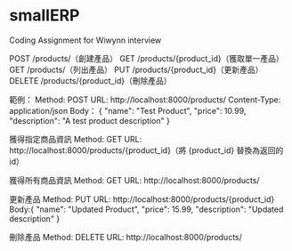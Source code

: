 # smallERP
Coding Assignment for Wiwynn interview

POST /products/（創建產品）
GET /products/{product_id}（獲取單一產品）
GET /products/（列出產品）
PUT /products/{product_id}（更新產品）
DELETE /products/{product_id}（刪除產品）

範例：
Method: POST
URL: http://localhost:8000/products/
Content-Type: application/json
Body：
{
  "name": "Test Product",
  "price": 10.99,
  "description": "A test product description"
}

獲得指定商品資訊
Method: GET
URL: http://localhost:8000/products/{product_id}（將 {product_id} 替換為返回的 id）

獲得所有商品資訊
Method: GET
URL: http://localhost:8000/products/

更新產品
Method: PUT
URL: http://localhost:8000/products/{product_id}
Body:{
  "name": "Updated Product",
  "price": 15.99,
  "description": "Updated description"
}

刪除產品
Method: DELETE
URL: http://localhost:8000/products/